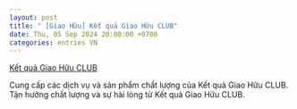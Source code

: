 ```yaml
---
layout: post
title: " [Giao Hữu] Kết quả Giao Hữu CLUB"
date: Thu, 05 Sep 2024 20:00:00 +0700
categories: entries VN
---
```

[Kết quả Giao Hữu CLUB](https://www.ntu.edu.vn/2024-09-05-n%E1%BB%95%20h%C5%A9%202020.html)

Cung cấp các dịch vụ và sản phẩm chất lượng của Kết quả Giao Hữu CLUB. Tận hưởng chất lượng và sự hài lòng từ Kết quả Giao Hữu CLUB.️

